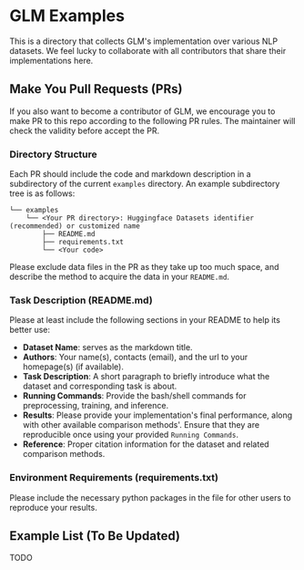 # GLM Examples
This is a directory that collects GLM's implementation over various NLP datasets. 
We feel lucky to collaborate with all contributors that share their implementations here.

## Make You Pull Requests (PRs)
If you also want to become a contributor of GLM, we encourage you to make PR to this repo according to the following PR rules.
The maintainer will check the validity before accept the PR.

### Directory Structure
Each PR should include the code and markdown description in a subdirectory of the current `examples` directory.
An example subdirectory tree is as follows:

```
└── examples
    └── <Your PR directory>: Huggingface Datasets identifier (recommended) or customized name
        ├── README.md
        ├── requirements.txt
        └── <Your code>
```

Please exclude data files in the PR as they take up too much space, and describe the method to acquire the data in your `README.md`.

### Task Description (README.md)
Please at least include the following sections in your README to help its better use:

+ **Dataset Name**: serves as the markdown title.
+ **Authors**: Your name(s), contacts (email), and the url to your homepage(s) (if available).
+ **Task Description**: A short paragraph to briefly introduce what the dataset and corresponding task is about.
+ **Running Commands**: Provide the bash/shell commands for preprocessing, training, and inference.
+ **Results**: Please provide your implementation's final performance, along with other available comparison methods'. Ensure that they are reproducible once using your provided `Running Commands`.
+ **Reference**: Proper citation information for the dataset and related comparison methods.

### Environment Requirements (requirements.txt)
Please include the necessary python packages in the file for other users to reproduce your results.

## Example List (To Be Updated)
TODO
